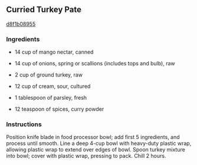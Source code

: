 ## Curried Turkey Pate

[d8f1b08955](http://www.food.com/recipe/curried-turkey-pate-24664)

### Ingredients

 - 14 cup of mango nectar, canned

 - 14 cup of onions, spring or scallions (includes tops and bulb), raw

 - 2 cup of ground turkey, raw

 - 12 cup of cream, sour, cultured

 - 1 tablespoon of parsley, fresh

 - 12 teaspoon of spices, curry powder

### Instructions

Position knife blade in food processor bowl; add first 5 ingredients, and process until smooth. Line a deep 4-cup bowl with heavy-duty plastic wrap, allowing plastic wrap to extend over edges of bowl. Spoon turkey mixture into bowl; cover with plastic wrap, pressing to pack. Chill 2 hours.